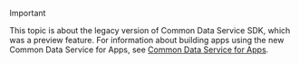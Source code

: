 > [!IMPORTANT]
> This topic is about the legacy version of Common Data Service SDK, which was a preview feature. For information about building apps using the new Common Data Service for Apps, see [Common Data Service for Apps](/powerapps/maker/common-data-service/data-platform-intro).
